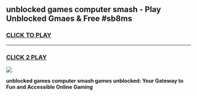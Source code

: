 
## unblocked games computer smash - Play Unblocked Gmaes & Free #sb8ms
<h3>
<a href="https://news.freeplayer.one?title=unblocked_games_computer_smash&ref=03M">CLICK TO PLAY</a></h3>
<hr>

<h3>
<a href="https://news.freeplayer.one?title=unblocked_games_computer_smash&ref=03M">CLICK 2 PLAY</a>
  
</h3>

<a href="https://news.freeplayer.one?title=unblocked_games_computer_smash&ref=03M"><img src="https://clearcache.store/games.png"></a>


**unblocked games computer smash games unblocked: Your Gateway to Fun and Accessible Online Gaming**
